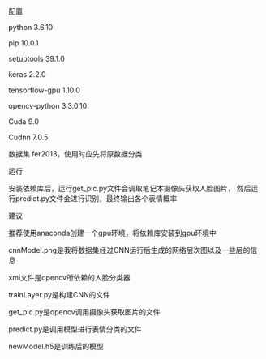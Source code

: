 配置

python 3.6.10

pip 10.0.1

setuptools 39.1.0

keras 2.2.0

tensorflow-gpu 1.10.0

opencv-python 3.3.0.10

Cuda 9.0

Cudnn 7.0.5

数据集 fer2013，使用时应先将原数据分类

运行

安装依赖库后，运行get_pic.py文件会调取笔记本摄像头获取人脸图片，
然后运行predict.py文件会进行识别，最终输出各个表情概率

建议

推荐使用anaconda创建一个gpu环境，将依赖库安装到gpu环境中

cnnModel.png是我将数据集经过CNN运行后生成的网络层次图以及一些层的信息

xml文件是opencv所依赖的人脸分类器

trainLayer.py是构建CNN的文件

get_pic.py是opencv调用摄像头获取图片的文件

predict.py是调用模型进行表情分类的文件

newModel.h5是训练后的模型
